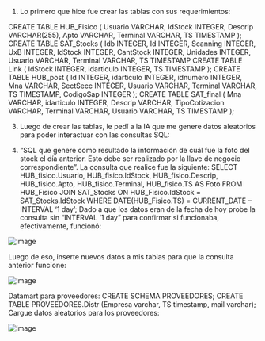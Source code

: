 1. Lo primero que hice fue crear las tablas con sus requerimientos:
   
CREATE TABLE HUB_Fisico ( Usuario VARCHAR, IdStock INTEGER, Descrip
VARCHAR(255), Apto VARCHAR, Terminal VARCHAR, TS TIMESTAMP );
CREATE TABLE SAT_Stocks ( Idb INTEGER, Id INTEGER, Scanning INTEGER, UxB
INTEGER, IdStock INTEGER, CantStock INTEGER, Unidades INTEGER, Usuario
VARCHAR, Terminal VARCHAR, TS TIMESTAMP
CREATE TABLE Link ( IdStock INTEGER, idarticulo INTEGER, TS TIMESTAMP );
CREATE TABLE HUB_post ( Id INTEGER, idarticulo INTEGER, idnumero INTEGER, Mna
VARCHAR, SectSecc INTEGER, Usuario VARCHAR, Terminal VARCHAR, TS
TIMESTAMP, CodigoSap INTEGER );
CREATE TABLE SAT_final ( Mna VARCHAR, idarticulo INTEGER, Descrip VARCHAR,
TipoCotizacion VARCHAR, Terminal VARCHAR, Usuario VARCHAR, TS TIMESTAMP );

3. Luego de crear las tablas, le pedí a la IA que me genere datos aleatorios para
poder interactuar con las consultas SQL:

4. “SQL que genere como resultado la información de cuál fue la foto del stock el día
anterior. Esto debe ser realizado por la llave de negocio correspondiente”. La
consulta que realice fue la siguiente:
SELECT
 HUB_fisico.Usuario, HUB_fisico.IdStock,
 HUB_fisico.Descrip, HUB_fisico.Apto,
 HUB_fisico.Terminal, HUB_fisico.TS AS Foto
FROM
 HUB_Fisico
JOIN
 SAT_Stocks ON HUB_Fisico.IdStock = SAT_Stocks.IdStock
WHERE
 DATE(HUB_Fisico.TS) = CURRENT_DATE – INTERVAL ‘1 day’;
Dado a que los datos eran de la fecha de hoy probe la consulta sin “INTERVAL ‘1
day” para confirmar si funcionaba, efectivamente, funcionó:

![image](https://github.com/carromarco/Data-And-Science/assets/117318209/7d99dd9c-da11-4033-b2af-b8ddd98d61b6)

Luego de eso, inserte nuevos datos a mis tablas para que la consulta anterior
funcione: 

![image](https://github.com/carromarco/Data-And-Science/assets/117318209/6fc30f20-625e-4ce2-ad4f-a48764409539)

Datamart para proveedores:
CREATE SCHEMA PROVEEDORES;
CREATE TABLE PROVEEDORES.Distr (Empresa varchar, TS timestamp, mail
varchar);
Cargue datos aleatorios para los proveedores: 

![image](https://github.com/carromarco/Data-And-Science/assets/117318209/9eb2af12-e378-4887-a999-7306417d3b2e)

